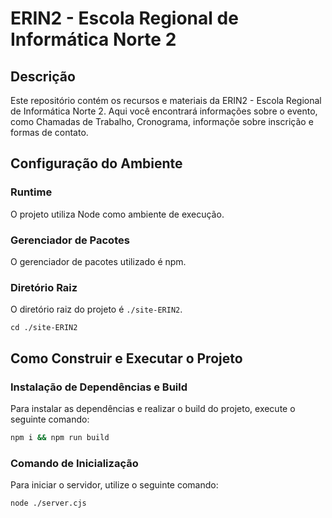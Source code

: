 # ERIN2 - Escola Regional de Informática Norte 2

## Descrição
Este repositório contém os recursos e materiais da ERIN2 - Escola Regional de Informática Norte 2. Aqui você encontrará informações sobre o evento, como Chamadas de Trabalho, Cronograma, informaçõe sobre inscrição e formas de contato.

## Configuração do Ambiente

### Runtime
O projeto utiliza Node como ambiente de execução.

### Gerenciador de Pacotes
O gerenciador de pacotes utilizado é npm.

### Diretório Raiz
O diretório raiz do projeto é `./site-ERIN2`.
```bahs
cd ./site-ERIN2
```

## Como Construir e Executar o Projeto

### Instalação de Dependências e Build
Para instalar as dependências e realizar o build do projeto, execute o seguinte comando:
```bash
npm i && npm run build
```

### Comando de Inicialização
Para iniciar o servidor, utilize o seguinte comando:
```bash
node ./server.cjs
```
